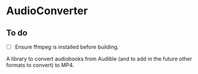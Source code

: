# AudioConverter

## To do

- [ ] Ensure ffmpeg is installed before building.

A library to convert audiobooks from Audible (and to add in the future other formats to convert) to MP4.